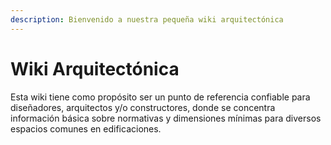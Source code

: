 ```yaml
---
description: Bienvenido a nuestra pequeña wiki arquitectónica
---
```


# Wiki Arquitectónica

Esta wiki tiene como propósito ser un punto de referencia confiable para diseñadores, arquitectos y/o constructores, donde se concentra información básica sobre normativas y dimensiones mínimas para diversos espacios comunes en edificaciones.
